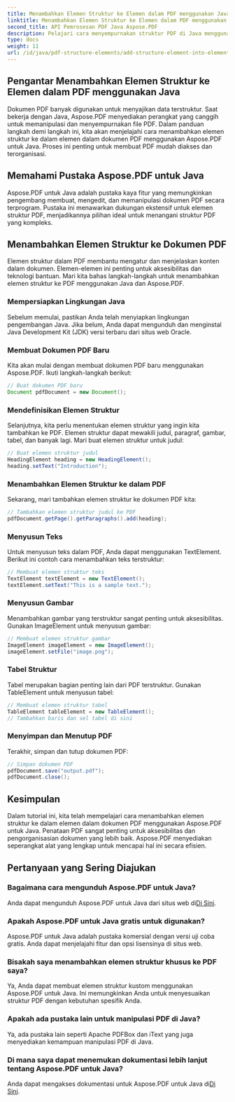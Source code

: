 ```yaml
---
title: Menambahkan Elemen Struktur ke Elemen dalam PDF menggunakan Java
linktitle: Menambahkan Elemen Struktur ke Elemen dalam PDF menggunakan Java
second_title: API Pemrosesan PDF Java Aspose.PDF
description: Pelajari cara menyempurnakan struktur PDF di Java menggunakan Aspose.PDF untuk Java. Panduan langkah demi langkah ini mencakup penambahan elemen struktur untuk PDF yang mudah diakses dan terorganisasi.
type: docs
weight: 11
url: /id/java/pdf-structure-elements/add-structure-element-into-element-in-pdf-using-java/
---
```


## Pengantar Menambahkan Elemen Struktur ke Elemen dalam PDF menggunakan Java

Dokumen PDF banyak digunakan untuk menyajikan data terstruktur. Saat bekerja dengan Java, Aspose.PDF menyediakan perangkat yang canggih untuk memanipulasi dan menyempurnakan file PDF. Dalam panduan langkah demi langkah ini, kita akan menjelajahi cara menambahkan elemen struktur ke dalam elemen dalam dokumen PDF menggunakan Aspose.PDF untuk Java. Proses ini penting untuk membuat PDF mudah diakses dan terorganisasi.

## Memahami Pustaka Aspose.PDF untuk Java

Aspose.PDF untuk Java adalah pustaka kaya fitur yang memungkinkan pengembang membuat, mengedit, dan memanipulasi dokumen PDF secara terprogram. Pustaka ini menawarkan dukungan ekstensif untuk elemen struktur PDF, menjadikannya pilihan ideal untuk menangani struktur PDF yang kompleks.

## Menambahkan Elemen Struktur ke Dokumen PDF

Elemen struktur dalam PDF membantu mengatur dan menjelaskan konten dalam dokumen. Elemen-elemen ini penting untuk aksesibilitas dan teknologi bantuan. Mari kita bahas langkah-langkah untuk menambahkan elemen struktur ke PDF menggunakan Java dan Aspose.PDF.

### Mempersiapkan Lingkungan Java

Sebelum memulai, pastikan Anda telah menyiapkan lingkungan pengembangan Java. Jika belum, Anda dapat mengunduh dan menginstal Java Development Kit (JDK) versi terbaru dari situs web Oracle.

### Membuat Dokumen PDF Baru

Kita akan mulai dengan membuat dokumen PDF baru menggunakan Aspose.PDF. Ikuti langkah-langkah berikut:

```java
// Buat dokumen PDF baru
Document pdfDocument = new Document();
```

### Mendefinisikan Elemen Struktur

Selanjutnya, kita perlu menentukan elemen struktur yang ingin kita tambahkan ke PDF. Elemen struktur dapat mewakili judul, paragraf, gambar, tabel, dan banyak lagi. Mari buat elemen struktur untuk judul:

```java
// Buat elemen struktur judul
HeadingElement heading = new HeadingElement();
heading.setText("Introduction");
```

### Menambahkan Elemen Struktur ke dalam PDF

Sekarang, mari tambahkan elemen struktur ke dokumen PDF kita:

```java
// Tambahkan elemen struktur judul ke PDF
pdfDocument.getPage().getParagraphs().add(heading);
```

### Menyusun Teks

Untuk menyusun teks dalam PDF, Anda dapat menggunakan TextElement. Berikut ini contoh cara menambahkan teks terstruktur:

```java
// Membuat elemen struktur teks
TextElement textElement = new TextElement();
textElement.setText("This is a sample text.");
```

### Menyusun Gambar

Menambahkan gambar yang terstruktur sangat penting untuk aksesibilitas. Gunakan ImageElement untuk menyusun gambar:

```java
// Membuat elemen struktur gambar
ImageElement imageElement = new ImageElement();
imageElement.setFile("image.png");
```

### Tabel Struktur

Tabel merupakan bagian penting lain dari PDF terstruktur. Gunakan TableElement untuk menyusun tabel:

```java
// Membuat elemen struktur tabel
TableElement tableElement = new TableElement();
// Tambahkan baris dan sel tabel di sini
```

### Menyimpan dan Menutup PDF

Terakhir, simpan dan tutup dokumen PDF:

```java
// Simpan dokumen PDF
pdfDocument.save("output.pdf");
pdfDocument.close();
```

## Kesimpulan

Dalam tutorial ini, kita telah mempelajari cara menambahkan elemen struktur ke dalam elemen dalam dokumen PDF menggunakan Aspose.PDF untuk Java. Penataan PDF sangat penting untuk aksesibilitas dan pengorganisasian dokumen yang lebih baik. Aspose.PDF menyediakan seperangkat alat yang lengkap untuk mencapai hal ini secara efisien.

## Pertanyaan yang Sering Diajukan

### Bagaimana cara mengunduh Aspose.PDF untuk Java?

 Anda dapat mengunduh Aspose.PDF untuk Java dari situs web di[Di Sini](https://releases.aspose.com/pdf/java/).

### Apakah Aspose.PDF untuk Java gratis untuk digunakan?

Aspose.PDF untuk Java adalah pustaka komersial dengan versi uji coba gratis. Anda dapat menjelajahi fitur dan opsi lisensinya di situs web.

### Bisakah saya menambahkan elemen struktur khusus ke PDF saya?

Ya, Anda dapat membuat elemen struktur kustom menggunakan Aspose.PDF untuk Java. Ini memungkinkan Anda untuk menyesuaikan struktur PDF dengan kebutuhan spesifik Anda.

### Apakah ada pustaka lain untuk manipulasi PDF di Java?

Ya, ada pustaka lain seperti Apache PDFBox dan iText yang juga menyediakan kemampuan manipulasi PDF di Java.

### Di mana saya dapat menemukan dokumentasi lebih lanjut tentang Aspose.PDF untuk Java?

 Anda dapat mengakses dokumentasi untuk Aspose.PDF untuk Java di[Di Sini](https://reference.aspose.com/pdf/java/).